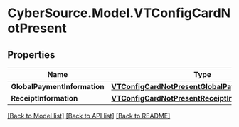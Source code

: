 # CyberSource.Model.VTConfigCardNotPresent
## Properties

Name | Type | Description | Notes
------------ | ------------- | ------------- | -------------
**GlobalPaymentInformation** | [**VTConfigCardNotPresentGlobalPaymentInformation**](VTConfigCardNotPresentGlobalPaymentInformation.md) |  | [optional] 
**ReceiptInformation** | [**VTConfigCardNotPresentReceiptInformation**](VTConfigCardNotPresentReceiptInformation.md) |  | [optional] 

[[Back to Model list]](../README.md#documentation-for-models) [[Back to API list]](../README.md#documentation-for-api-endpoints) [[Back to README]](../README.md)

